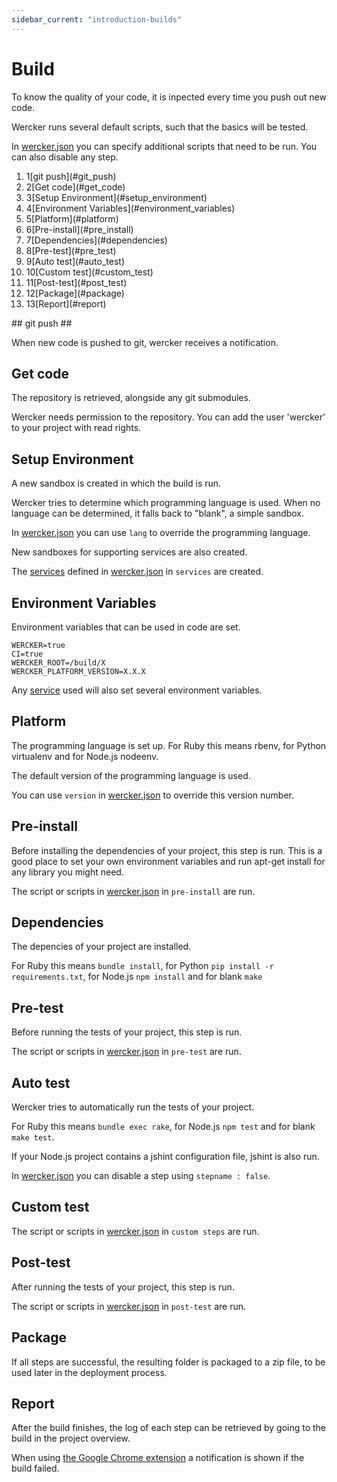 ```yaml
---
sidebar_current: "introduction-builds"
---
```


# Build

To know the quality of your code, it is inpected every time you push out new code.

Wercker runs several default scripts, such that the basics will be tested.

In [wercker.json](werckerjson) you can specify additional scripts that need to be run. You can also disable any step.

<ol class="steps"><li><span>1</span>[git push](#git_push)</li><li><span>2</span>[Get code](#get_code)</li><li><span>3</span>[Setup Environment](#setup_environment)</li><li><span>4</span>[Environment Variables](#environment_variables)</li><li><span>5</span>[Platform](#platform)</li><li><span>6</span>[Pre-install](#pre_install)</li><li><span>7</span>[Dependencies](#dependencies)</li><li><span>8</span>[Pre-test](#pre_test)</li><li><span>9</span>[Auto test](#auto_test)</li><li><span>10</span>[Custom test](#custom_test)</li><li><span>11</span>[Post-test](#post_test)</li><li><span>12</span>[Package](#package)</li><li><span>13</span>[Report](#report)</li>
</ol>
## <a id="git_push"></a>git push ##

When new code is pushed to git, wercker receives a notification.

## <a id="get_code"></a> Get code

The repository is retrieved, alongside any git submodules.

Wercker needs permission to the repository. You can add the user 'wercker' to your project with read rights.

## <a id="setup_environment"></a>Setup Environment

A new sandbox is created in which the build is run.

Wercker tries to determine which programming language is used. When no language can be determined, it falls back to "blank", a simple sandbox.

In [wercker.json](werckerjson) you can use `lang` to override the programming language.

New sandboxes for supporting services are also created.

The [services](available-services) defined in [wercker.json](werckerjson) in `services` are created.

## <a id="environment_variables"></a> Environment Variables

Environment variables that can be used in code are set.

```
WERCKER=true
CI=true
WERCKER_ROOT=/build/X
WERCKER_PLATFORM_VERSION=X.X.X
```

Any [service](available-services) used will also set several environment variables.

## <a id="platform"></a>Platform

The programming language is set up. For Ruby this means rbenv, for Python virtualenv and for Node.js nodeenv.

The default version of the programming language is used.

You can use `version` in [wercker.json](werckerjson) to override this version number.

## <a id="pre_install"></a>Pre-install

Before installing the dependencies of your project, this step is run.
This is a good place to set your own environment variables and run apt-get install for any library you might need.

The script or scripts in [wercker.json](werckerjson) in `pre-install` are run.

## <a id="dependencies"></a>Dependencies

The depencies of your project are installed.

For Ruby this means `bundle install`, for Python `pip install -r requirements.txt`,
for Node.js `npm install` and for blank `make`

## <a id="pre_test"></a>Pre-test

Before running the tests of your project, this step is run.

The script or scripts in [wercker.json](werckerjson) in `pre-test` are run.

## <a id="auto_test"></a>Auto test

Wercker tries to automatically run the tests of your project.

For Ruby this means `bundle exec rake`,
for Node.js `npm test` and for blank `make test`.

If your Node.js project contains a jshint configuration file, jshint is also run.

In [wercker.json](werckerjson) you can disable a step using `stepname : false`.

## <a id="custom_test"></a>Custom test

The script or scripts in [wercker.json](werckerjson) in `custom steps` are run.

## <a id="post_test"></a>Post-test

After running the tests of your project, this step is run.

The script or scripts in [wercker.json](werckerjson) in `post-test` are run.

## <a id="package"></a>Package

If all steps are successful, the resulting folder is packaged to a zip file, to be used later in the deployment process.

## <a id="report"></a>Report

After the build finishes, the log of each step can be retrieved by going to the build in the project overview.

When using [the Google Chrome extension](concepts#google-chrome-extension) a notification is shown if the build failed.

